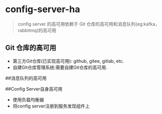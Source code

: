 # config-server-ha

> config server 的高可用依赖于 Git 仓库的高可用和消息队列(eg:kafka，rabbitmq)的高可用

## Git 仓库的高可用

- 第三方Git仓库(已实现高可用): github, gitee, gitlab, etc.
- 自建Git仓库管理系统:需要自建Git仓库的高可用.

##消息队列的高可用

##Config Server自身高可用
- 使用负载均衡器
- 将config server注册到服务发现组件上
